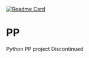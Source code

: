 [![Readme Card](https://github-readme-stats.vercel.app/api/pin/?username=DevOps-team-Jr&repo=PP&theme=darcula&show_owner=true&show_icons)](https://github.com/Aldo-Gsu-4/github-readme-stats)
# PP
 Python PP project
 Discontinued
